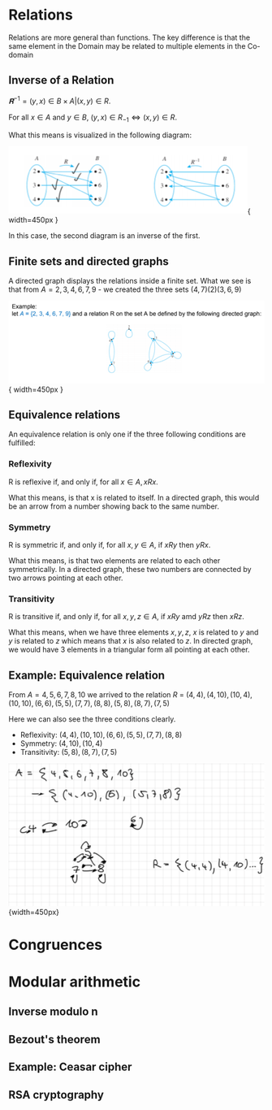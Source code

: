 # Relations

Relations are more general than functions. The key difference is that the same element in the Domain may be related to multiple elements in the Co-domain

## Inverse of a Relation

$𝐑^{-1} = { (y,x) \in B\times A | (x,y) \in R }.$

For all $x \in A$ and $y \in B$, $(y,x) \in R_{-1}\iff (x,y) \in R$.

What this means is visualized in the following diagram:

![](28_04_2021_20.46.png){ width=450px }

In this case, the second diagram is an inverse of the first.

## Finite sets and directed graphs

A directed graph displays the relations inside a finite set. What we see is that from $A = {2, 3, 4, 6, 7, 9}$ -  we created the three sets $(4, 7)(2)(3,6,9)$

![](28_04_2021_20.47.png){ width=450px }

## Equivalence relations

An equivalence relation is only one if the three following conditions are fulfilled:

### Reflexivity

R is reflexive if, and only if, for all $x \in A, x R x$.

What this means, is that x is related to itself. In a directed graph, this would be an arrow from a number showing back to the same number. 

### Symmetry

R is symmetric if, and only if, for all $x,y \in A,$ if $xRy$ then $yRx$.

What this means, is that two elements are related to each other symmetrically. In a directed graph, these two numbers are connected by two arrows pointing at each other.

### Transitivity

R is transitive if, and only if, for all $x,y,z \in A$, if $xRy$ amd $yRz$ then $xRz$.

What this means, when we have three elements $x, y, z$, $x$ is related to $y$ and $y$ is related to $z$ which means that $x$ is also related to $z$. In directed graph, we would have 3 elements in a triangular form all pointing at each other.

## Example: Equivalence relation

From $A = 4, 5, 6, 7, 8, 10$ we arrived to the relation $R$ = $(4,4), (4, 10), (10, 4), (10, 10), (6, 6), (5, 5), (7, 7), (8, 8), (5, 8), (8, 7), (7, 5)$

Here we can also see the three conditions clearly.

- Reflexivity: $(4,4), (10, 10), (6, 6), (5, 5), (7, 7), (8, 8)$
- Symmetry: $(4, 10), (10, 4)$
- Transitivity: $(5, 8), (8, 7), (7, 5)$

![](28_04_2021_21.08.png){width=450px}

# Congruences

# Modular arithmetic

## Inverse modulo n

## Bezout's theorem

## Example: Ceasar cipher

## RSA cryptography